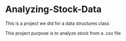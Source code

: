 # Analyzing-Stock-Data
This is a project we did for a data structures class

This project purpose is to analyze stock from a .csv file
